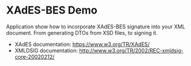 # XAdES-BES Demo

Application show how to incorporate XAdES-BES signature into your XML document. From generating DTOs from XSD files, to signing it.

* XAdES documentation: https://www.w3.org/TR/XAdES/
* XMLDSIG documentation: http://www.w3.org/TR/2002/REC-xmldsig-core-20020212/

